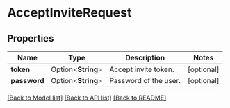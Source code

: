 # AcceptInviteRequest

## Properties

Name | Type | Description | Notes
------------ | ------------- | ------------- | -------------
**token** | Option<**String**> | Accept invite token. | [optional]
**password** | Option<**String**> | Password of the user. | [optional]

[[Back to Model list]](../README.md#documentation-for-models) [[Back to API list]](../README.md#documentation-for-api-endpoints) [[Back to README]](../README.md)


